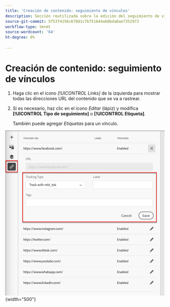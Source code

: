 ```yaml
---
title: 'Creación de contenido: seguimiento de vínculos'
description: Sección reutilizada sobre la edición del seguimiento de vínculos para la creación de contenido
source-git-commit: 5f53f4156c670d1c7b751844ab0bda0aef352973
workflow-type: tm+mt
source-wordcount: '64'
ht-degree: 0%

---
```


# Creación de contenido: seguimiento de vínculos

1. Haga clic en el icono _[!UICONTROL Links]_ de la izquierda para mostrar todas las direcciones URL del contenido que se va a rastrear.

1. Si es necesario, haz clic en el icono _Editar_ (lápiz) y modifica **[!UICONTROL Tipo de seguimiento]** o **[!UICONTROL Etiqueta]**.

   También puede agregar _Etiquetas_ para un vínculo.

![Haga clic en Más para acceder a las acciones de plantilla](../assets/content-design-shared/visual-designer-links.png){width="500"}